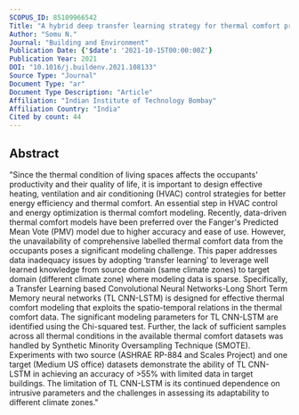 ```yaml
---
SCOPUS_ID: 85109966542
Title: "A hybrid deep transfer learning strategy for thermal comfort prediction in buildings"
Author: "Somu N."
Journal: "Building and Environment"
Publication Date: {'$date': '2021-10-15T00:00:00Z'}
Publication Year: 2021
DOI: "10.1016/j.buildenv.2021.108133"
Source Type: "Journal"
Document Type: "ar"
Document Type Description: "Article"
Affiliation: "Indian Institute of Technology Bombay"
Affiliation Country: "India"
Cited by count: 44
---
```


## Abstract
"Since the thermal condition of living spaces affects the occupants' productivity and their quality of life, it is important to design effective heating, ventilation and air conditioning (HVAC) control strategies for better energy efficiency and thermal comfort. An essential step in HVAC control and energy optimization is thermal comfort modeling. Recently, data-driven thermal comfort models have been preferred over the Fanger's Predicted Mean Vote (PMV) model due to higher accuracy and ease of use. However, the unavailability of comprehensive labelled thermal comfort data from the occupants poses a significant modeling challenge. This paper addresses data inadequacy issues by adopting ‘transfer learning’ to leverage well learned knowledge from source domain (same climate zones) to target domain (different climate zone) where modeling data is sparse. Specifically, a Transfer Learning based Convolutional Neural Networks-Long Short Term Memory neural networks (TL CNN-LSTM) is designed for effective thermal comfort modeling that exploits the spatio-temporal relations in the thermal comfort data. The significant modeling parameters for TL CNN-LSTM are identified using the Chi-squared test. Further, the lack of sufficient samples across all thermal conditions in the available thermal comfort datasets was handled by Synthetic Minority Oversampling Technique (SMOTE). Experiments with two source (ASHRAE RP-884 and Scales Project) and one target (Medium US office) datasets demonstrate the ability of TL CNN-LSTM in achieving an accuracy of >55% with limited data in target buildings. The limitation of TL CNN-LSTM is its continued dependence on intrusive parameters and the challenges in assessing its adaptability to different climate zones."
